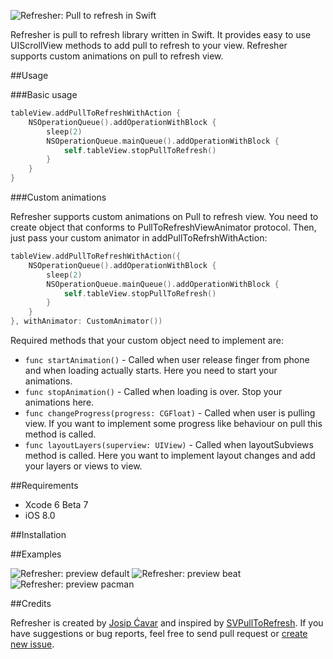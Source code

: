 ![Refresher: Pull to refresh in Swift](https://raw.githubusercontent.com/jcavar/refresher/master/refresher.png)

Refresher is pull to refresh library written in Swift. It provides easy to use UIScrollView methods to add pull to refresh to your view. 
Refresher supports custom animations on pull to refresh view.

##Usage

###Basic usage

```swift
tableView.addPullToRefreshWithAction {
	NSOperationQueue().addOperationWithBlock {
    	sleep(2)
        NSOperationQueue.mainQueue().addOperationWithBlock {
        	self.tableView.stopPullToRefresh()
        }
    }
}
```

###Custom animations

Refresher supports custom animations on Pull to refresh view. You need to create object that conforms to PullToRefreshViewAnimator protocol.
Then, just pass your custom animator in addPullToRefrshWithAction:

```swift
tableView.addPullToRefreshWithAction({           
  	NSOperationQueue().addOperationWithBlock {
   		sleep(2)
        NSOperationQueue.mainQueue().addOperationWithBlock {
        	self.tableView.stopPullToRefresh()
        }
    }
}, withAnimator: CustomAnimator())
```

Required methods that your custom object need to implement are:

*   `func startAnimation()` - Called when user release finger from phone and when loading actually starts. Here you need to start your animations.
*   `func stopAnimation()` - Called when loading is over. Stop your animations here.
*   `func changeProgress(progress: CGFloat)` - Called when user is pulling view. If you want to implement some progress like behaviour on pull this method is called.
*   `func layoutLayers(superview: UIView)` - Called when layoutSubviews method is called. Here you want to implement layout changes and add your layers or views to view.

##Requirements

*	Xcode 6 Beta 7
*	iOS 8.0

##Installation

##Examples

![Refresher: preview default](https://raw.githubusercontent.com/jcavar/refresher/master/previews/anim_default.gif)
![Refresher: preview beat](https://raw.githubusercontent.com/jcavar/refresher/master/previews/anim_beat.gif)
![Refresher: preview pacman](https://raw.githubusercontent.com/jcavar/refresher/master/previews/anim_pacman.gif)

##Credits

Refresher is created by [Josip Ćavar](https://twitter.com/josip04) and inspired by [SVPullToRefresh](https://github.com/samvermette/SVPullToRefresh/). If you have suggestions or bug reports, feel free to send pull request or [create new issue](https://github.com/jcavar/refresher/issues/new).

